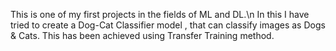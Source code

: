 This is one of my first projects in the fields of ML and DL.\n
In this I have tried to create a Dog-Cat Classifier model , that can classify images as Dogs & Cats.
This has been achieved using Transfer Training method.
